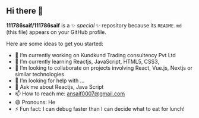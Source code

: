 ## Hi there 👋

**111786saif/111786saif** is a ✨ _special_ ✨ repository because its `README.md` (this file) appears on your GitHub profile.

Here are some ideas to get you started:

- 🔭 I’m currently working on Kundkund Trading consultency Pvt Ltd
- 🌱 I’m currently learning Reactjs, JavaScript, HTML5, CSS3,
- 👯 I’m looking to collaborate on projects involving React, Vue.js, Nextjs or similar technologies
- 🤔 I’m looking for help with ...
- 💬 Ask me about Reactjs, Java Script
- 📫 How to reach me: ansaif0007@gmail.com
- 😄 Pronouns: He
- ⚡ Fun fact: I can debug faster than I can decide what to eat for lunch!
